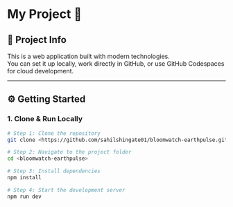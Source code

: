 # My Project 🚀

## 📌 Project Info
This is a web application built with modern technologies.  
You can set it up locally, work directly in GitHub, or use GitHub Codespaces for cloud development.

---

## ⚙️ Getting Started

### 1. Clone & Run Locally

```sh
# Step 1: Clone the repository
git clone <https://github.com/sahilshingate01/bloomwatch-earthpulse.git>

# Step 2: Navigate to the project folder
cd <bloomwatch-earthpulse>

# Step 3: Install dependencies
npm install

# Step 4: Start the development server
npm run dev
